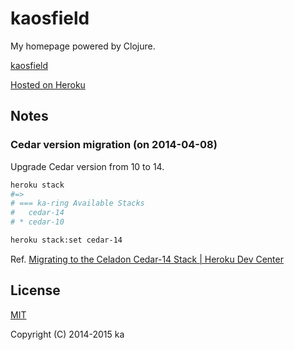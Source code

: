 # kaosfield

My homepage powered by Clojure.

[kaosfield](http://www.kaosfield.net)

[Hosted on Heroku](http://ka-ring.herokuapp.com)

## Notes

### Cedar version migration (on 2014-04-08)

Upgrade Cedar version from 10 to 14.

```sh
heroku stack
#=>
# === ka-ring Available Stacks
#   cedar-14
# * cedar-10

heroku stack:set cedar-14
```

Ref. [Migrating to the Celadon Cedar-14 Stack | Heroku Dev Center](https://devcenter.heroku.com/articles/cedar-14-migration)

## License

[MIT](http://opensource.org/licenses/MIT)

Copyright (C) 2014-2015 ka
